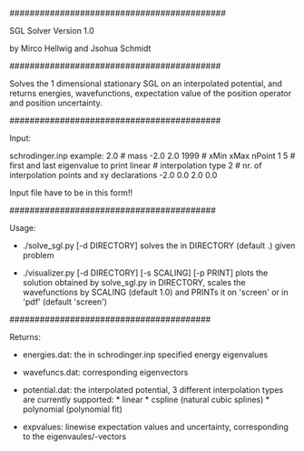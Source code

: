 ###########################################

SGL Solver Version 1.0

by Mirco Hellwig and Jsohua Schmidt

##########################################

Solves the 1 dimensional stationary SGL on
an interpolated potential, and returns
energies, wavefunctions, expectation value
of the position operator and position
uncertainty.

##########################################

Input:

schrodinger.inp example:
    2.0	# mass
    -2.0 2.0 1999	# xMin xMax nPoint
    1 5	# first and last eigenvalue to print
    linear	# interpolation type
    2	# nr. of interpolation points and xy declarations
    -2.0 0.0
    2.0 0.0

Input file have to be in this form!!

#########################################

Usage:

* ./solve_sgl.py [-d DIRECTORY]
    solves the in DIRECTORY (default .)
    given problem

* ./visualizer.py [-d DIRECTORY] [-s SCALING] [-p PRINT]
    plots the solution obtained by
    solve_sgl.py in DIRECTORY, scales the
    wavefunctions by SCALING (default 1.0)
    and PRINTs it on 'screen' or in 'pdf'
    (default 'screen')

########################################

Returns:

* energies.dat: the in schrodinger.inp specified
                energy eigenvalues

* wavefuncs.dat: corresponding eigenvectors

* potential.dat: the interpolated potential,
                 3 different interpolation types
                 are currently supported:
                 * linear
                 * cspline (natural cubic splines)
                 * polynomial (polynomial fit)

* expvalues: linewise expectation values and
             uncertainty, corresponding to the
             eigenvaules/-vectors
